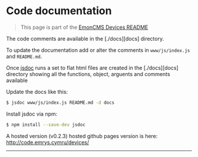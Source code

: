 # Code documentation
> This page is part of the [EmonCMS Devices README][parent-page]

The code comments are available in the [./docs][docs] directory.

To update the documentation add or alter the comments in `www/js/index.js`  and `README.md`.

Once [jsdoc][jsdoc-docs] runs a set to flat html files are created in the [./docs][docs] 
directory showing all the functions, object, arguents and comments available

Update the docs like this:
```bash
$ jsdoc www/js/index.js README.md -d docs
```

Install jsdoc via npm:

```bash
$ npm install --save-dev jsdoc
```

A hosted version (v0.2.3) hosted github pages version is here: http://code.emrys.cymru/devices/

---

[jsdoc-docs]: https://jsdoc.app/about-tutorials.html
[parent-page]: ./README.md